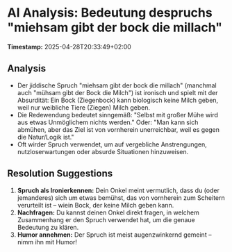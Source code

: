 # AI Analysis: Bedeutung despruchs "miehsam gibt der bock die millach"

**Timestamp:** 2025-04-28T20:33:49+02:00

## Analysis
- Der jiddische Spruch "miehsam gibt der bock die millach" (manchmal auch "mühsam gibt der Bock die Milch") ist ironisch und spielt mit der Absurdität: Ein Bock (Ziegenbock) kann biologisch keine Milch geben, weil nur weibliche Tiere (Ziegen) Milch geben.
- Die Redewendung bedeutet sinngemäß: "Selbst mit großer Mühe wird aus etwas Unmöglichem nichts werden." Oder: "Man kann sich abmühen, aber das Ziel ist von vornherein unerreichbar, weil es gegen die Natur/Logik ist."
- Oft wirder Spruch verwendet, um auf vergebliche Anstrengungen, nutzloserwartungen oder absurde Situationen hinzuweisen.

## Resolution Suggestions
1. **Spruch als Ironierkennen:** Dein Onkel meint vermutlich, dass du (oder jemanderes) sich um etwas bemühst, das von vornherein zum Scheitern verurteilt ist – wiein Bock, der keine Milch geben kann.
2. **Nachfragen:** Du kannst deinen Onkel direkt fragen, in welchem Zusammenhang er den Spruch verwendet hat, um die genaue Bedeutung zu klären.
3. **Humor annehmen:** Der Spruch ist meist augenzwinkernd gemeint – nimm ihn mit Humor!
